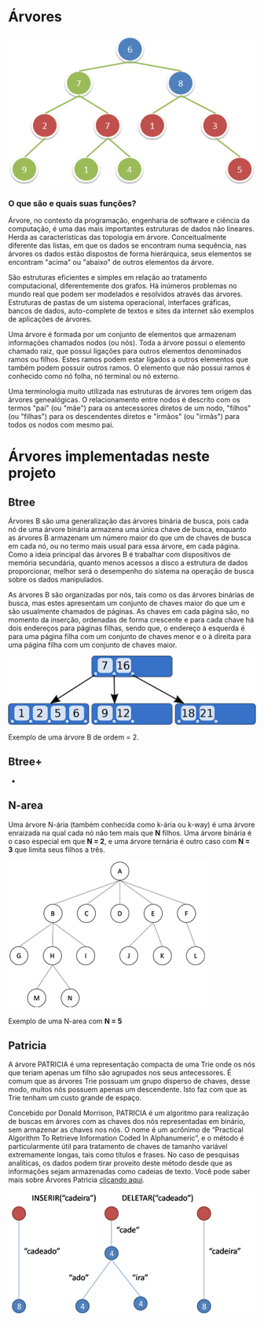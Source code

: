 # Árvores
![img](https://github.com/AlekOliveira/Arvores/blob/master/exemploAvre.png)

### O que são e quais suas funções?

Árvore, no contexto da programação, engenharia de software e ciência da computação, é uma das mais importantes estruturas de dados não lineares. Herda as características das topologia em árvore. Conceitualmente diferente das listas, em que os dados se encontram numa sequência, nas árvores os dados estão dispostos de forma hierárquica, seus elementos se encontram "acima" ou "abaixo" de outros elementos da árvore.

São estruturas eficientes e simples em relação ao tratamento computacional, diferentemente dos grafos. Há inúmeros problemas no mundo real que podem ser modelados e resolvidos através das árvores. Estruturas de pastas de um sistema operacional, interfaces gráficas, bancos de dados, auto-complete de textos e sites da internet são exemplos de aplicações de árvores.

Uma árvore é formada por um conjunto de elementos que armazenam informações chamados nodos (ou nós). Toda a árvore possui o elemento chamado raiz, que possui ligações para outros elementos denominados ramos ou filhos. Estes ramos podem estar ligados a outros elementos que também podem possuir outros ramos. O elemento que não possui ramos é conhecido como nó folha, nó terminal ou nó externo.

Uma terminologia muito utilizada nas estruturas de árvores tem origem das árvores genealógicas. O relacionamento entre nodos é descrito com os termos "pai" (ou "mãe") para os antecessores diretos de um nodo, "filhos" (ou "filhas") para os descendentes diretos e "irmãos" (ou "irmãs") para todos os nodos com mesmo pai.

# Árvores implementadas neste projeto

## Btree

Árvores B são uma generalização das árvores binária de busca, pois cada nó de uma árvore binária armazena uma única chave de busca, enquanto as árvores B armazenam um número maior do que um de chaves de busca em cada nó, ou no termo mais usual para essa árvore, em cada página. Como a ideia principal das árvores B é trabalhar com dispositivos de memória secundária, quanto menos acessos a disco a estrutura de dados proporcionar, melhor será o desempenho do sistema na operação de busca sobre os dados manipulados.

As árvores B são organizadas por nós, tais como os das árvores binárias de busca, mas estes apresentam um conjunto de chaves maior do que um e são usualmente chamados de páginas. As chaves em cada página são, no momento da inserção, ordenadas de forma crescente e para cada chave há dois endereços para páginas filhas, sendo que, o endereço à esquerda é para uma página filha com um conjunto de chaves menor e o à direita para uma página filha com um conjunto de chaves maior.

![img](https://github.com/AlekOliveira/Arvores/blob/master/exemploBtree.png)

Exemplo de uma árvore B de ordem = 2.

## Btree+
- 

## N-area
  Uma árvore N-ária (também conhecida como k-ária ou k-way) é uma árvore enraizada na qual cada nó não tem mais que **N** filhos. Uma árvore binária é o caso especial em que **N = 2**, e uma árvore ternária é outro caso com **N = 3** que limita seus filhos a três.

![img](https://github.com/AlekOliveira/Arvores/blob/master/exemploNarea.png)

Exemplo de uma N-area com **N = 5**



## Patricia
  A árvore PATRICIA é uma representação compacta de uma Trie onde os nós que teriam apenas um filho são agrupados nos seus antecessores. É comum que as árvores Trie possuam um grupo disperso de chaves, desse modo, muitos nós possuem apenas um descendente. Isto faz com que as Trie tenham um custo grande de espaço. 

Concebido por Donald Morrison, PATRICIA é um algoritmo para realização de buscas em árvores com as chaves dos nós representadas em binário, sem armazenar as chaves nos nós. O nome é um acrônimo de “Practical Algorithm To Retrieve Information Coded In Alphanumeric”, e o método é particularmente útil para tratamento de chaves de tamanho variável extremamente longas, tais como títulos e frases. No caso de pesquisas analíticas, os dados podem tirar proveito deste método desde que as informações sejam armazenadas como cadeias de texto. Você pode saber mais sobre Árvores Patricia [clicando aqui](https://pt.wikipedia.org/wiki/Árvore_Patricia). 

![img](https://github.com/AlekOliveira/Arvores/blob/master/exemploPatricia.png)

